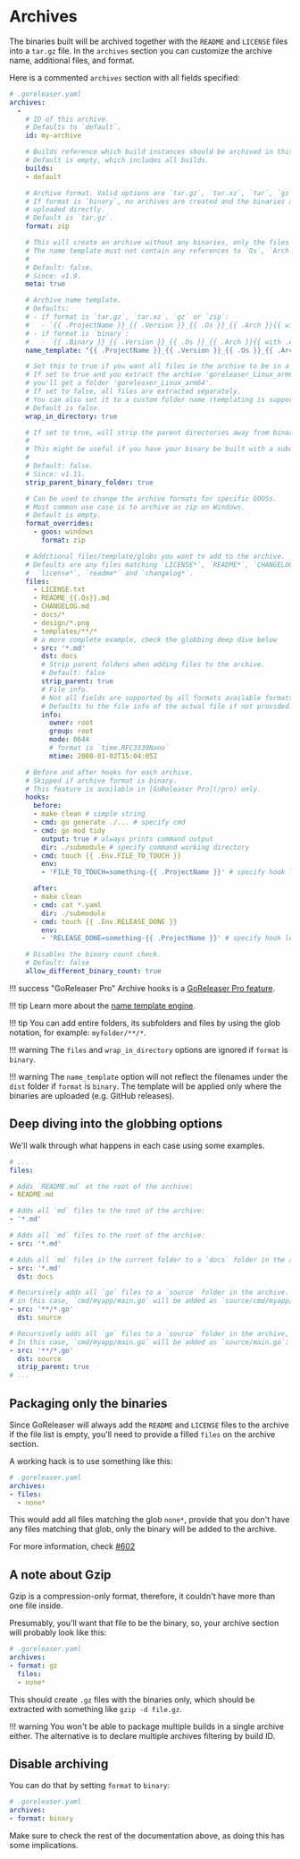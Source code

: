 # Archives

The binaries built will be archived together with the `README` and `LICENSE` files into a
`tar.gz` file. In the `archives` section you can customize the archive name,
additional files, and format.

Here is a commented `archives` section with all fields specified:

```yaml
# .goreleaser.yaml
archives:
  -
    # ID of this archive.
    # Defaults to `default`.
    id: my-archive

    # Builds reference which build instances should be archived in this archive.
    # Default is empty, which includes all builds.
    builds:
    - default

    # Archive format. Valid options are `tar.gz`, `tar.xz`, `tar`, `gz`, `zip` and `binary`.
    # If format is `binary`, no archives are created and the binaries are instead
    # uploaded directly.
    # Default is `tar.gz`.
    format: zip

    # This will create an archive without any binaries, only the files are there.
    # The name template must not contain any references to `Os`, `Arch` and etc, since the archive will be meta.
    #
    # Default: false.
    # Since: v1.9.
    meta: true

    # Archive name template.
    # Defaults:
    # - if format is `tar.gz`, `tar.xz`, `gz` or `zip`:
    #   - `{{ .ProjectName }}_{{ .Version }}_{{ .Os }}_{{ .Arch }}{{ with .Arm }}v{{ . }}{{ end }}{{ with .Mips }}_{{ . }}{{ end }}{{ if not (eq .Amd64 "v1") }}{{ .Amd64 }}{{ end }}`
    # - if format is `binary`:
    #   - `{{ .Binary }}_{{ .Version }}_{{ .Os }}_{{ .Arch }}{{ with .Arm }}v{{ . }}{{ end }}{{ with .Mips }}_{{ . }}{{ end }}{{ if not (eq .Amd64 "v1") }}{{ .Amd64 }}{{ end }}`
    name_template: "{{ .ProjectName }}_{{ .Version }}_{{ .Os }}_{{ .Arch }}"

    # Set this to true if you want all files in the archive to be in a single directory.
    # If set to true and you extract the archive 'goreleaser_Linux_arm64.tar.gz',
    # you'll get a folder 'goreleaser_Linux_arm64'.
    # If set to false, all files are extracted separately.
    # You can also set it to a custom folder name (templating is supported).
    # Default is false.
    wrap_in_directory: true

    # If set to true, will strip the parent directories away from binary files.
    #
    # This might be useful if you have your binary be built with a subdir for some reason, but do no want that subdir inside the archive.
    #
    # Default: false.
    # Since: v1.11.
    strip_parent_binary_folder: true

    # Can be used to change the archive formats for specific GOOSs.
    # Most common use case is to archive as zip on Windows.
    # Default is empty.
    format_overrides:
      - goos: windows
        format: zip

    # Additional files/template/globs you want to add to the archive.
    # Defaults are any files matching `LICENSE*`, `README*`, `CHANGELOG*`,
    #  `license*`, `readme*` and `changelog*`.
    files:
      - LICENSE.txt
      - README_{{.Os}}.md
      - CHANGELOG.md
      - docs/*
      - design/*.png
      - templates/**/*
      # a more complete example, check the globbing deep dive below
      - src: '*.md'
        dst: docs
        # Strip parent folders when adding files to the archive.
        # Default: false
        strip_parent: true
        # File info.
        # Not all fields are supported by all formats available formats.
        # Defaults to the file info of the actual file if not provided.
        info:
          owner: root
          group: root
          mode: 0644
          # format is `time.RFC3339Nano`
          mtime: 2008-01-02T15:04:05Z

    # Before and after hooks for each archive.
    # Skipped if archive format is binary.
    # This feature is available in [GoReleaser Pro](/pro) only.
    hooks:
      before:
      - make clean # simple string
      - cmd: go generate ./... # specify cmd
      - cmd: go mod tidy
        output: true # always prints command output
        dir: ./submodule # specify command working directory
      - cmd: touch {{ .Env.FILE_TO_TOUCH }}
        env:
        - 'FILE_TO_TOUCH=something-{{ .ProjectName }}' # specify hook level environment variables

      after:
      - make clean
      - cmd: cat *.yaml
        dir: ./submodule
      - cmd: touch {{ .Env.RELEASE_DONE }}
        env:
        - 'RELEASE_DONE=something-{{ .ProjectName }}' # specify hook level environment variables

    # Disables the binary count check.
    # Default: false
    allow_different_binary_count: true
```

!!! success "GoReleaser Pro"
    Archive hooks is a [GoReleaser Pro feature](/pro/).

!!! tip
    Learn more about the [name template engine](/customization/templates/).

!!! tip
    You can add entire folders, its subfolders and files by using the glob notation,
    for example: `myfolder/**/*`.

!!! warning
    The `files` and `wrap_in_directory` options are ignored if `format` is `binary`.

!!! warning
    The `name_template` option will not reflect the filenames under the `dist` folder if `format` is `binary`.
    The template will be applied only where the binaries are uploaded (e.g. GitHub releases).

## Deep diving into the globbing options

We'll walk through what happens in each case using some examples.

```yaml
# ...
files:

# Adds `README.md` at the root of the archive:
- README.md

# Adds all `md` files to the root of the archive:
- '*.md'

# Adds all `md` files to the root of the archive:
- src: '*.md'

# Adds all `md` files in the current folder to a `docs` folder in the archive:
- src: '*.md'
  dst: docs

# Recursively adds all `go` files to a `source` folder in the archive.
# in this case, `cmd/myapp/main.go` will be added as `source/cmd/myapp/main.go`
- src: '**/*.go'
  dst: source

# Recursively adds all `go` files to a `source` folder in the archive, stripping their parent folder.
# In this case, `cmd/myapp/main.go` will be added as `source/main.go`:
- src: '**/*.go'
  dst: source
  strip_parent: true
# ...
```

## Packaging only the binaries

Since GoReleaser will always add the `README` and `LICENSE` files to the
archive if the file list is empty, you'll need to provide a filled `files`
on the archive section.

A working hack is to use something like this:

```yaml
# .goreleaser.yaml
archives:
- files:
  - none*
```

This would add all files matching the glob `none*`, provide that you don't
have any files matching that glob, only the binary will be added to the
archive.

For more information, check [#602](https://github.com/goreleaser/goreleaser/issues/602)

## A note about Gzip

Gzip is a compression-only format, therefore, it couldn't have more than one
file inside.

Presumably, you'll want that file to be the binary, so, your archive section
will probably look like this:

```yaml
# .goreleaser.yaml
archives:
- format: gz
  files:
  - none*
```

This should create `.gz` files with the binaries only, which should be
extracted with something like `gzip -d file.gz`.

!!! warning
    You won't be able to package multiple builds in a single archive either.
    The alternative is to declare multiple archives filtering by build ID.

## Disable archiving

You can do that by setting `format` to `binary`:

```yaml
# .goreleaser.yaml
archives:
- format: binary
```

Make sure to check the rest of the documentation above, as doing this has some
implications.
